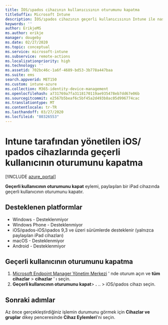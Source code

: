 ```yaml
---
title: İOS/ıpados cihazının kullanıcısının oturumunu kapatma
titleSuffix: Microsoft Intune
description: İOS/ıpados cihazının geçerli kullanıcısının Intune ile nasıl günlüğe alınacağını öğrenin. "
keywords: ''
author: ErikjeMS
ms.author: erikje
manager: dougeby
ms.date: 02/27/2020
ms.topic: conceptual
ms.service: microsoft-intune
ms.subservice: remote-actions
ms.localizationpriority: high
ms.technology: ''
ms.assetid: 702bc46c-1a6f-4689-bd53-3b778a447baa
ms.suite: ems
search.appverid: MET150
ms.custom: intune-azure
ms.collection: M365-identity-device-management
ms.openlocfilehash: a731769a7fa3118170119ae935478eb7dd67e06b
ms.sourcegitcommit: e2567b5beaf6c5bf45a2d493b8ac05d996774cac
ms.translationtype: MT
ms.contentlocale: tr-TR
ms.lasthandoff: 03/27/2020
ms.locfileid: "80326553"
---
```

# <a name="logout-the-current-user-on-intune-managed-iosipados-devices"></a>Intune tarafından yönetilen iOS/ıpados cihazlarında geçerli kullanıcının oturumunu kapatma


[!INCLUDE [azure_portal](../includes/azure_portal.md)]

**Geçerli kullanıcının oturumunu kapat** eylemi, paylaşılan bir iPad cihazında geçerli kullanıcının oturumunu kapatır. 

## <a name="supported-platforms"></a>Desteklenen platformlar

- Windows - Desteklenmiyor
- Windows Phone - Desteklenmiyor
- iOS/ıpados-iOS/ıpados 9,3 ve üzeri sürümlerde desteklenir (yalnızca paylaşılan iPad cihazları)
- macOS - Desteklenmiyor
- Android - Desteklenmiyor

## <a name="how-to-log-out-the-current-user"></a>Geçerli kullanıcının oturumunu kapatma

1. [Microsoft Endpoint Manager Yönetim Merkezi](https://go.microsoft.com/fwlink/?linkid=2109431) ' nde oturum açın ve **tüm cihazlar** > **cihazlar** ' ı seçin.
2. **Geçerli kullanıcının oturumunu kapat**> **.** .. > iOS/ıpados cihazı seçin.

## <a name="next-steps"></a>Sonraki adımlar

Az önce gerçekleştirdiğiniz işlemin durumunu görmek için **Cihazlar ve gruplar** dikey penceresinde **Cihaz Eylemleri**'ni seçin.
